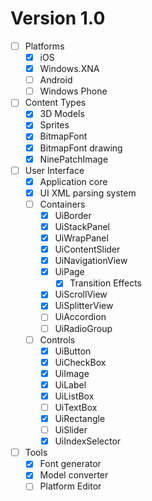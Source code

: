 # Version 1.0

- [ ] Platforms
  - [X] iOS
  - [X] Windows.XNA
  - [ ] Android
  - [ ] Windows Phone

- [ ] Content Types
  - [X] 3D Models
  - [X] Sprites
  - [X] BitmapFont
  - [X] BitmapFont drawing
  - [X] NinePatchImage

- [ ] User Interface
  - [X] Application core
  - [X] UI XML parsing system
  - [ ] Containers
    - [X] UiBorder
    - [X] UiStackPanel
    - [X] UiWrapPanel
    - [X] UiContentSlider
    - [X] UiNavigationView
    - [X] UiPage
      - [X] Transition Effects
    - [X] UiScrollView
    - [X] UiSplitterView
    - [ ] UiAccordion
    - [ ] UiRadioGroup
  - [ ] Controls
    - [X] UiButton
    - [X] UiCheckBox
    - [X] UiImage
    - [X] UiLabel
    - [X] UiListBox
    - [ ] UiTextBox
    - [X] UiRectangle
    - [ ] UiSlider
    - [X] UiIndexSelector
    
- [ ] Tools
  - [X] Font generator
  - [X] Model converter
  - [ ] Platform Editor
